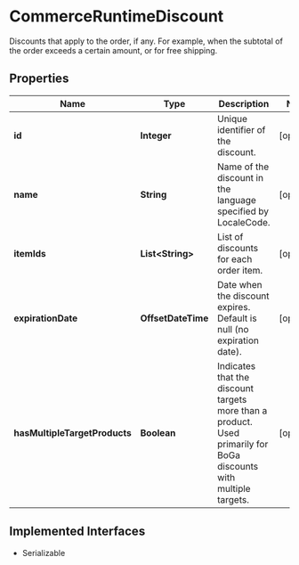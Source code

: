 

# CommerceRuntimeDiscount

Discounts that apply to the order, if any. For example, when the   subtotal of the order exceeds a certain amount, or for free shipping.

## Properties

| Name | Type | Description | Notes |
|------------ | ------------- | ------------- | -------------|
|**id** | **Integer** | Unique identifier of the discount. |  [optional] |
|**name** | **String** | Name of the discount in the language specified by LocaleCode. |  [optional] |
|**itemIds** | **List&lt;String&gt;** | List of discounts for each order item. |  [optional] |
|**expirationDate** | **OffsetDateTime** | Date when the discount expires. Default is null (no expiration date). |  [optional] |
|**hasMultipleTargetProducts** | **Boolean** | Indicates that the discount targets more than a product.  Used  primarily for BoGa discounts with multiple targets. |  [optional] |


## Implemented Interfaces

* Serializable


